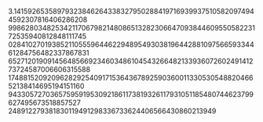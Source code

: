 3.141592653589793238462643383279502884197169399375105820974944592307816406286208
99862803482534211706798214808651328230664709384460955058223172535940812848111745
02841027019385211055596446229489549303819644288109756659334461284756482337867831
65271201909145648566923460348610454326648213393607260249141273724587006606315588
17488152092096282925409171536436789259036001133053054882046652138414695194151160
94330572703657595919530921861173819326117931051185480744623799627495673518857527
248912279381830119491298336733624406566430860213949